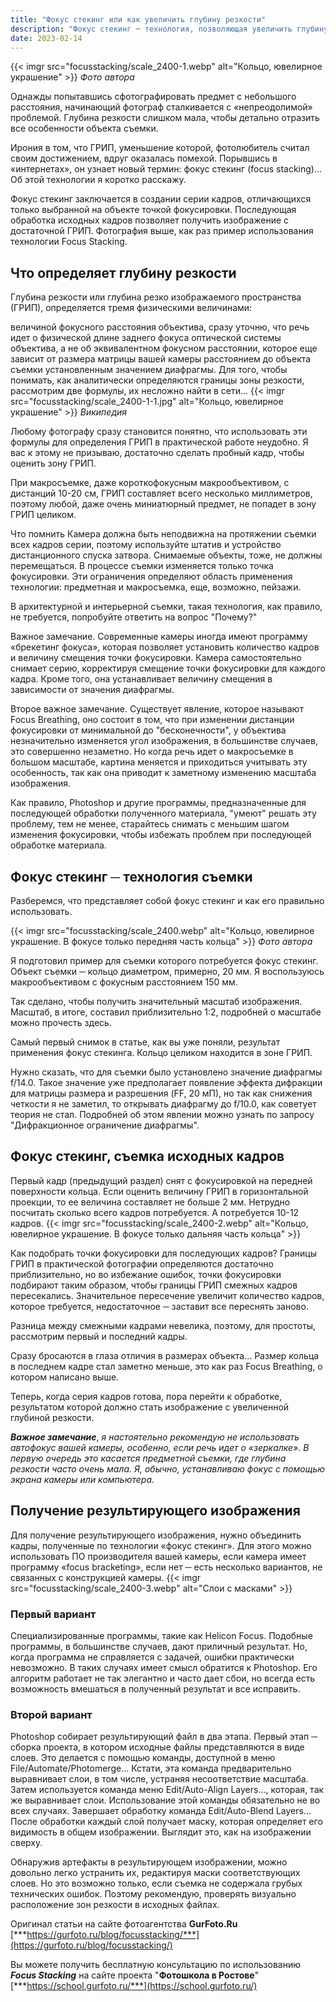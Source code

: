 ```yaml
---
title: "Фокус стекинг или как увеличить глубину резкости"
description: "Фокус стекинг ─ технология, позволяющая увеличить глубину резкости при макросъемке. Пособие для начинающих фотографов"
date: 2023-02-14
---
```


{{< imgr src="focusstacking/scale_2400-1.webp" alt="Кольцо, ювелирное украшение" >}}
*Фото автора*

Однажды попытавшись сфотографировать предмет с небольшого расстояния, начинающий фотограф сталкивается с «непреодолимой» проблемой. Глубина резкости слишком мала, чтобы детально отразить все особенности объекта съемки.

Ирония в том, что ГРИП, уменьшение которой, фотолюбитель считал своим достижением, вдруг оказалась помехой. Порывшись в «интернетах», он узнает новый термин: фокус стекинг (focus stacking)… Об этой технологии я коротко расскажу.

Фокус стекинг заключается в создании серии кадров, отличающихся только выбранной на объекте точкой фокусировки. Последующая обработка исходных кадров позволяет получить изображение с достаточной ГРИП. Фотография выше, как раз пример использования технологии Focus Stacking.

## Что определяет глубину резкости

Глубина резкости или глубина резко изображаемого пространства (ГРИП), определяется тремя физическими величинами:

величиной фокусного расстояния объектива, сразу уточню, что речь идет о физической длине заднего фокуса оптической системы объектива, а не об эквивалентном фокусном расстоянии, которое еще зависит от размера матрицы вашей камеры
расстоянием до объекта съемки
установленным значением диафрагмы.
Для того, чтобы понимать, как аналитически определяются границы зоны резкости, рассмотрим две формулы, их несложно найти в сети...
{{< imgr src="focusstacking/scale_2400-1-1.jpg" alt="Кольцо, ювелирное украшение" >}}
*Википедия*

Любому фотографу сразу становится понятно, что использовать эти формулы для определения ГРИП в практической работе неудобно. Я вас к этому не призываю, достаточно сделать пробный кадр, чтобы оценить зону ГРИП.

При макросъемке, даже короткофокусным макрообъективом, с дистанций 10-20 см, ГРИП составляет всего несколько миллиметров, поэтому любой, даже очень миниатюрный предмет, не попадет в зону ГРИП целиком.

Что помнить
Камера должна быть неподвижна на протяжении съемки всех кадров серии, поэтому используйте штатив и устройство дистанционного спуска затвора. Снимаемые объекты, тоже, не должны перемещаться. В процессе съемки изменяется только точка фокусировки. Эти ограничения определяют область применения технологии: предметная и макросъемка, еще, возможно, пейзажи.

В архитектурной и интерьерной съемки, такая технология, как правило, не требуется, попробуйте ответить на вопрос "Почему?"

Важное замечание. Современные камеры иногда имеют программу «брекетинг фокуса», которая позволяет установить количество кадров и величину смещения точки фокусировки. Камера самостоятельно снимает серию, корректируя смещение точки фокусировки для каждого кадра. Кроме того, она устанавливает величину смещения в зависимости от значения диафрагмы.

Второе важное замечание. Существует явление, которое называют Focus Breathing, оно состоит в том, что при изменении дистанции фокусировки от минимальной до "бесконечности", у объектива незначительно изменяется угол изображения, в большинстве случаев, это совершенно незаметно. Но когда речь идет о макросъемке в большом масштабе, картина меняется и приходиться учитывать эту особенность, так как она приводит к заметному изменению масштаба изображения.

Как правило, Photoshop и другие программы, предназначенные для последующей обработки полученного материала, "умеют" решать эту проблему, тем не менее, старайтесь снимать с меньшим шагом изменения фокусировки, чтобы избежать проблем при последующей обработке материала.

## Фокус стекинг ─ технология съемки

Разберемся, что представляет собой фокус стекинг и как его правильно использовать.

{{< imgr src="focusstacking/scale_2400.webp" alt="Кольцо, ювелирное украшение. В фокусе только передняя часть кольца" >}}
*Фото автора*

Я подготовил пример для съемки которого потребуется фокус стекинг. Объект съемки ─ кольцо диаметром, примерно, 20 мм. Я воспользуюсь макрообъективом с фокусным расстоянием 150 мм.

Так сделано, чтобы получить значительный масштаб изображения. Масштаб, в итоге, составил приблизительно 1:2, подробней о масштабе можно прочесть здесь.

Самый первый снимок в статье, как вы уже поняли, результат применения фокус стекинга. Кольцо целиком находится в зоне ГРИП.

Нужно сказать, что для съемки было установлено значение диафрагмы f/14.0. Такое значение уже предполагает появление эффекта дифракции для матрицы размера и разрешения (FF, 20 мП), но так как снижения четкости я не заметил, то открывать диафрагму до f/10.0, как советует теория не стал. Подробней об этом явлении можно узнать по запросу "Дифракционное ограничение диафрагмы".

## Фокус стекинг, съемка исходных кадров

Первый кадр (предыдущий раздел) снят с фокусировкой на передней поверхности кольца. Если оценить величину ГРИП в горизонтальной проекции, то ее величина составляет не больше 2 мм. Нетрудно посчитать сколько всего кадров потребуется. А потребуется 10-12 кадров.
{{< imgr src="focusstacking/scale_2400-2.webp" alt="Кольцо, ювелирное украшение. В фокусе только дальняя часть кольца" >}}

Как подобрать точки фокусировки для последующих кадров? Границы ГРИП в практической фотографии определяются достаточно приблизительно, но во избежание ошибок, точки фокусировки подбирают таким образом, чтобы границы ГРИП смежных кадров пересекались. Значительное пересечение увеличит количество кадров, которое требуется, недостаточное ─ заставит все переснять заново.

Разница между смежными кадрами невелика, поэтому, для простоты, рассмотрим первый и последний кадры.

Сразу бросаются в глаза отличия в размерах объекта… Размер кольца в последнем кадре стал заметно меньше, это как раз Focus Breathing, о котором написано выше.

Теперь, когда серия кадров готова, пора перейти к обработке, результатом которой должно стать изображение с увеличенной глубиной резкости.

***Важное замечание***, *я настоятельно рекомендую не использовать автофокус вашей камеры, особенно, если речь идет о «зеркалке». В первую очередь это касается предметной съемки, где глубина резкости часто очень мала. Я, обычно, устанавливаю фокус с помощью экрана камеры или компьютера.*

## Получение результирующего изображения

Для получение результирующего изображения, нужно объединить кадры, полученные по технологии «фокус стекинг». Для этого можно использовать ПО производителя вашей камеры, если камера имеет программу «focus bracketing», если нет ─ есть несколько вариантов, не связанных с конструкцией камеры.
{{< imgr src="focusstacking/scale_2400-3.webp" alt="Слои с масками" >}}

### Первый вариант

Специализированные программы, такие как Helicon Focus. Подобные программы, в большинстве случаев, дают приличный результат. Но, когда программа не справляется с задачей, ошибки практически невозможно. В таких случаях имеет смысл обратится к Photoshop. Его алгоритм работает не так элегантно и часто дает сбои, но всегда есть возможность вмешаться в полученный результат и все исправить.

### Второй вариант

Photoshop собирает результирующий файл в два этапа. Первый этап ─ сборка проекта, в котором исходные файлы представляются в виде слоев. Это делается с помощью команды, доступной в меню File/Automate/Photomerge… Кстати, эта команда предварительно выравнивает слои, в том числе, устраняя несоответствие масштаба. Затем используется команда меню Edit/Auto-Align Layers…, которая, так же выравнивает слои. Использование этой команды обязательно не во всех случаях. Завершает обработку команда Edit/Auto-Blend Layers… После обработки каждый слой получает маску, которая определяет его видимость в общем изображении. Выглядит это, как на изображении сверху.

Обнаружив артефакты в результирующем изображении, можно довольно легко устранить их, редактируя маски соответствующих слоев. Но это возможно только, если съемка не содержала грубых технических ошибок. Поэтому рекомендую, проверять визуально расположение зон резкости в исходных файлах.


Оригинал статьи на сайте фотоагентства **GurFoto.Ru** [***https://gurfoto.ru/blog/focusstacking/***](https://gurfoto.ru/blog/focusstacking/)

Вы можете получить бесплатную консультацию по использованию ***Focus Stacking*** на сайте проекта "**Фотошкола в Ростове**" [***https://school.gurfoto.ru/***](https://school.gurfoto.ru/)
